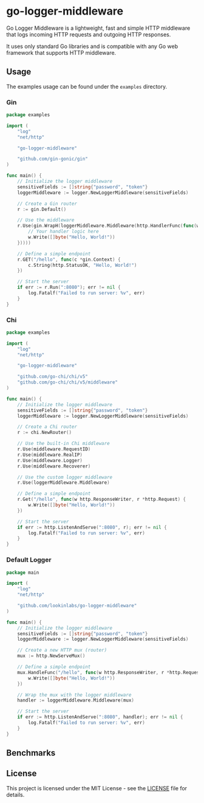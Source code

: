 # go-logger-middleware

Go Logger Middleware is a lightweight, fast and simple HTTP middleware that logs incoming HTTP requests and outgoing HTTP responses. 

It uses only standard Go libraries and is compatible with any Go web framework that supports HTTP middleware.

## Usage

The examples usage can be found under the `examples` directory.

### Gin

```go
package examples

import (
	"log"
	"net/http"

	"go-logger-middleware"

	"github.com/gin-gonic/gin"
)

func main() {
	// Initialize the logger middleware
	sensitiveFields := []string{"password", "token"}
	loggerMiddleware := logger.NewLoggerMiddleware(sensitiveFields)

	// Create a Gin router
	r := gin.Default()

	// Use the middleware
	r.Use(gin.WrapH(loggerMiddleware.Middleware(http.HandlerFunc(func(w http.ResponseWriter, r *http.Request) {
		// Your handler logic here
		w.Write([]byte("Hello, World!"))
	}))))

	// Define a simple endpoint
	r.GET("/hello", func(c *gin.Context) {
		c.String(http.StatusOK, "Hello, World!")
	})

	// Start the server
	if err := r.Run(":8080"); err != nil {
		log.Fatalf("Failed to run server: %v", err)
	}
}
```

### Chi

```go
package examples

import (
	"log"
	"net/http"

	"go-logger-middleware"

	"github.com/go-chi/chi/v5"
	"github.com/go-chi/chi/v5/middleware"
)

func main() {
	// Initialize the logger middleware
	sensitiveFields := []string{"password", "token"}
	loggerMiddleware := logger.NewLoggerMiddleware(sensitiveFields)

	// Create a Chi router
	r := chi.NewRouter()

	// Use the built-in Chi middleware
	r.Use(middleware.RequestID)
	r.Use(middleware.RealIP)
	r.Use(middleware.Logger)
	r.Use(middleware.Recoverer)

	// Use the custom logger middleware
	r.Use(loggerMiddleware.Middleware)

	// Define a simple endpoint
	r.Get("/hello", func(w http.ResponseWriter, r *http.Request) {
		w.Write([]byte("Hello, World!"))
	})

	// Start the server
	if err := http.ListenAndServe(":8080", r); err != nil {
		log.Fatalf("Failed to run server: %v", err)
	}
}
```

### Default Logger

```go
package main

import (
	"log"
	"net/http"

	"github.com/lookinlabs/go-logger-middleware"
)

func main() {
	// Initialize the logger middleware
	sensitiveFields := []string{"password", "token"}
	loggerMiddleware := logger.NewLoggerMiddleware(sensitiveFields)

	// Create a new HTTP mux (router)
	mux := http.NewServeMux()

	// Define a simple endpoint
	mux.HandleFunc("/hello", func(w http.ResponseWriter, r *http.Request) {
		w.Write([]byte("Hello, World!"))
	})

	// Wrap the mux with the logger middleware
	handler := loggerMiddleware.Middleware(mux)

	// Start the server
	if err := http.ListenAndServe(":8080", handler); err != nil {
		log.Fatalf("Failed to run server: %v", err)
	}
}
```

## Benchmarks



## License

This project is licensed under the MIT License - see the [LICENSE](LICENSE) file for details.